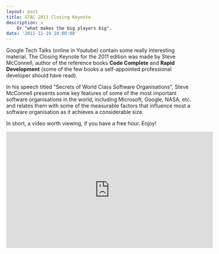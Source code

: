 ```yaml
---
layout: post
title: GTAC 2011 Closing Keynote
description: >
    Or "what makes the big players big".
date: '2011-11-19 10:00:00'
---
```


Google Tech Talks (online in Youtube) contain some really interesting material. The Closing Keynote for the 2011 edition was made by Steve McConnell, author of the reference books __Code Complete__ and __Rapid Development__ (some of the few books a self-appointed professional developer should have read).

In his speech titled "Secrets of World Class Software Organisations", Steve McConnell presents some key features of some of the most important software organisations in the world, including Microsoft, Google, NASA, etc. and relates them with some of the measurable factors that influence most a software organisation as it achieves a considerable size.

In short, a video worth viewing, if you have a free hour. Enjoy!

<iframe width="560" height="315" src="http://www.youtube.com/embed/EE-t5J7hnHE" frameborder="0" allowfullscreen></iframe>


